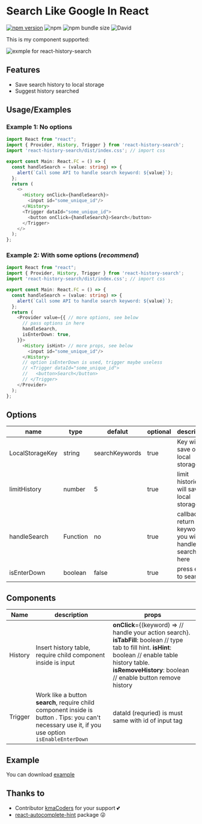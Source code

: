 # Search Like Google In React

[![npm version](https://badge.fury.io/js/react-history-search.svg)](https://badge.fury.io/js/react-history-search)
![npm](https://img.shields.io/npm/dw/react-history-search)
![npm bundle size](https://img.shields.io/bundlephobia/min/react-history-search)
![David](https://img.shields.io/david/nhcuongng/react-history-search)

This is my component supported:

![exmple for react-history-search](https://raw.githubusercontent.com/nhcuongng/react-history-search/master/img/example.gif)

## Features

- Save search history to local storage
- Suggest history searched

## Usage/Examples

### Example 1: No options

```ts
import React from "react";
import { Provider, History, Trigger } from 'react-history-search';
import 'react-history-search/dist/index.css'; // import css

export const Main: React.FC = () => {
  const handleSearch = (value: string) => {
    alert(`Call some API to handle search keyword: ${value}`);
  };
  return (
    <>
      <History onClick={handleSearch}>
        <input id="some_unique_id"/>
      </History>
      <Trigger dataId="some_unique_id">
        <button onClick={handleSearch}>Search</button>
      </Trigger>
    </>
  );
};
```

### Example 2: With some options (*recommend*)

```ts
import React from "react";
import { Provider, History, Trigger } from 'react-history-search';
import 'react-history-search/dist/index.css'; // import css

export const Main: React.FC = () => {
  const handleSearch = (value: string) => {
    alert(`Call some API to handle search keyword: ${value}`);
  };
  return (
    <Provider value={{ // more options, see below
      // pass options in here
      handleSearch,
      isEnterDown: true,
    }}>
      <History isHint> // more props, see below
        <input id="some_unique_id"/>
      </History>
      // option isEnterDown is used, trigger maybe useless
      // <Trigger dataId="some_unique_id">
      //   <button>Search</button>
      // </Trigger>
    </Provider>
  );
};
```

## Options

| name  |  type |  defalut | optional  | description |
|---|---|---|---|---|
|  LocalStorageKey | string  |  searchKeywords | true | Key will save on local storage |
| limitHistory | number  | 5 | true  | limit histories will save in local storage |
| handleSearch | Function  | no |  true | callback return your keyword, you will handle search in here |
| isEnterDown | boolean  | false |  true | press enter to search |


## Components

| Name    	| description                                                                                                                                            	| props                                                                                                                                                                                                          	|
|---------	|--------------------------------------------------------------------------------------------------------------------------------------------------------	|----------------------------------------------------------------------------------------------------------------------------------------------------------------------------------------------------------------	|
| History 	| Insert history table, require child component inside is input                                                                                          	| **onClick**={(keyword) => // handle your action search}.  **isTabFill**: boolean // type tab to fill hint.   **isHint**: boolean // enable table history table.   **isRemoveHistory**: boolean // enable button remove history 	|
| Trigger 	| Work like a button **search**, require child component inside is button . Tips: you can't necessary use it, if you use option  ```isEnableEnterDown``` 	| dataId (requried) is must same with id of input tag                                                                                                                                                            	|                                                                                                              	|


## Example

You can download [example](https://github.com/nhcuongng/react-history-search/tree/master/example)

## Thanks to

- Contributor [kmaCoders](https://github.com/kmacoders) for your support 💕 
- [react-autocomplete-hint](https://github.com/ejmudi/react-autocomplete-hint) package 😜